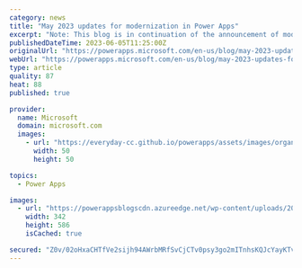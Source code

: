 ```yaml
---
category: news
title: "May 2023 updates for modernization in Power Apps"
excerpt: "Note: This blog is in continuation of the announcement of modern controls coming to canvas apps &amp; new look for model driven apps. We thank our community and users for the active engagement on the journey to modernize Power Apps. This blog outlines the modernization updates we rolled out or are rolling"
publishedDateTime: 2023-06-05T11:25:00Z
originalUrl: "https://powerapps.microsoft.com/en-us/blog/may-2023-updates-for-modernization-in-power-apps/"
webUrl: "https://powerapps.microsoft.com/en-us/blog/may-2023-updates-for-modernization-in-power-apps/"
type: article
quality: 87
heat: 88
published: true

provider:
  name: Microsoft
  domain: microsoft.com
  images:
    - url: "https://everyday-cc.github.io/powerapps/assets/images/organizations/microsoft.com-50x50.jpg"
      width: 50
      height: 50

topics:
  - Power Apps

images:
  - url: "https://powerappsblogscdn.azureedge.net/wp-content/uploads/2023/05/image-9.png"
    width: 342
    height: 586
    isCached: true

secured: "Z0v/02oHxaCHTfVe2sijh94AWrbMRfSvCjCTv0psy3go2mITnhsKQJcYayKTv8eH9n/JdBvkYt0kjjjbXPRcfPQj+wZJHxd6I+VoOVbwh7Bqw0iSb59VDMbrnKeowPP15N7F/mFpETJCWqdSNsDfOsp/GtcPloufx20/GHHByg0SQ+CkhxDj1sq6I2GI0NjBw6cINL6TJ/miSI6CxksUhMfC+gDD/bXTaQ0aJwxnyWRfuq5rO0TY+kYnsZueqOFy+X72AH9bBW7IBrLM1JjPujB14agWzlcpGHBtyMSDzzkJNwPrCZTnL4EJ+VBqyB6Eck3BZ5/zMHRXyCjxTq/pV1KKp/YIBWPkAzN4RzWeL/E=;Iy5betLqc9JjDv6NFry38g=="
---
```


